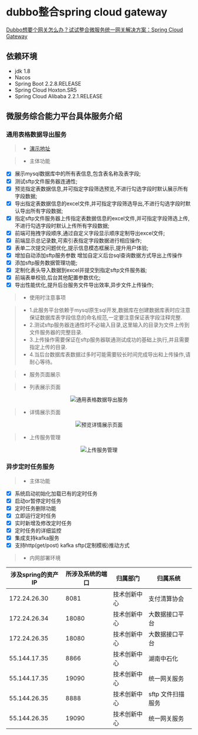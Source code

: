 #  dubbo整合spring cloud gateway
[Dubbo想要个网关怎么办？试试整合微服务统一网关解决方案：Spring Cloud Gateway](https://blog.liudongyang.top/zh/spring-boot-nacos/%E5%BE%AE%E6%9C%8D%E5%8A%A1%E7%BB%9F%E4%B8%80%E6%9C%8D%E5%8A%A1%E7%BD%91%E5%85%B3%E6%90%AD%E5%BB%BA.html)

## 依赖环境
* jdk 1.8
* Nacos
* Spring Boot 2.2.8.RELEASE
* Spring Cloud Hoxton.SR5
* Spring Cloud Alibaba 2.2.1.RELEASE

## 微服务综合能力平台具体服务介绍

### 通用表格数据导出服务

>* [演示地址](http://nacos.liudongyang.top:8081)

>* 主体功能

- [x] 展示mysql数据库中的所有表信息,包含表名称及表字段;
- [x] 测试sftp文件服务器连通性;
- [x] 预览指定表数据信息,并可指定字段筛选预览,不进行勾选字段时默认展示所有字段数据;
- [x] 导出指定表数据信息的excel文件,并可指定字段筛选导出,不进行勾选字段时默认导出所有字段数据;
- [x] 指定sftp文件服务器上传指定表数据信息的excel文件,并可指定字段筛选上传,不进行勾选字段时默认上传所有字段数据;
- [x] 前端可拖拽字段顺序,通过自定义字段显示顺序定制导出excel文件;
- [x] 前端显示总记录数,可索引表指定字段数据进行相应操作;
- [x] 表单二次提交问题优化,提示信息模态框展示,提升用户体验;
- [x] 增加自动添加sftp服务参数 增加自定义后台sql查询数据方式导出上传操作
- [x] 添加sftp服务数据管理功能;
- [x] 定制化表头导入数据到excel并提交到指定sftp文件服务器;
- [x] 前端表单校验,后台其他配置参数优化;
- [x] 导出性能优化,提升后台服务文件导出效率,异步文件上传操作;

>* 使用时注意事项
    
>* 1.此服务平台依赖于mysql原生sql开发,数据库在创建数据库表时应注意保证数据库表字段信息的命名规范,一定要注意保证表字段注释完整.
>* 2.测试sftp服务器连通性时不必输入目录,这里输入的目录为文件上传到文件服务器的完整目录.
>* 3.上传操作需要保证在sftp服务器联通测试成功的基础上执行,并且需要指定上传的目录.
>* 4.当后台数据库表数据过多时可能需要较长时间完成导出和上传操作,请耐心等待。

>* 服务页面展示

>* 列表展示页面

<p align="center"><img src="https://cdn.jsdelivr.net/gh/gitldy1013/dubboSpringCloud@main/docs/通用表格数据导出服务.jpg" alt="通用表格数据导出服务"></p>

>* 详情展示页面
<p align="center"><img src="https://cdn.jsdelivr.net/gh/gitldy1013/dubboSpringCloud@main/docs/预览详情展示页面.jpg" alt="预览详情展示页面"></p>

>* 上传服务管理
<p align="center"><img src="https://cdn.jsdelivr.net/gh/gitldy1013/dubboSpringCloud@main/docs/上传服务管理.jpg" alt="上传服务管理"></p>


### 异步定时任务服务

>* 主体功能

- [x] 系统启动初始化加载已有的定时任务
- [x] 启动or暂停定时任务
- [x] 定时任务删除功能
- [x] 立即运行定时任务
- [x] 实时新增及修改定时任务
- [x] 定时任务的详细监控
- [x] 集成支持kafka服务
- [x] 支持http(get/post) kafka sftp(定制模板)推动方式 

>* 内网部署环境

|涉及spring的资产IP|所涉及系统的端口|归属部门|归属系统|
|---|---|---|---|
|172.24.26.30|8081|技术创新中心|支付清算协会|
|172.24.26.34|18080|技术创新中心|大数据接口平台|
|172.24.26.35|18080|技术创新中心|大数据接口平台|
|55.144.17.35|8866|技术创新中心|湖南中石化|
|55.144.17.35|19090|技术创新中心|统一网关服务|
|55.144.26.35|8888|技术创新中心|sftp 文件扫描服务|
|55.144.26.35|19090|技术创新中心|统一网关服务|
